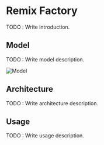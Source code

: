 # Remix Factory

TODO : Write introduction.

## Model

TODO : Write model description.

![Model](https://octodex.github.com/images/model.png)
## Architecture

TODO : Write architecture description.

## Usage

TODO : Write usage description.
